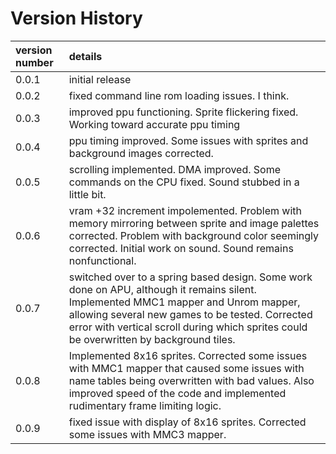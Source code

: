 # Version History #

|version number|details|
|:-------------|:------|
|0.0.1|initial release|
|0.0.2|fixed command line rom loading issues. I think.|
|0.0.3|improved ppu functioning. Sprite flickering fixed. Working toward accurate ppu timing|
|0.0.4|ppu timing improved. Some issues with sprites and background images corrected.|
|0.0.5|scrolling implemented. DMA improved. Some commands on the CPU fixed. Sound stubbed in a little bit.|
|0.0.6|vram +32 increment impolemented. Problem with memory mirroring between sprite and image palettes corrected. Problem with background color seemingly corrected. Initial work on sound. Sound remains nonfunctional.|
|0.0.7|switched over to a spring based design. Some work done on APU, although it remains silent. Implemented MMC1 mapper and Unrom mapper, allowing several new games to be tested. Corrected error with vertical scroll during which sprites could be overwritten by background tiles.|
|0.0.8|Implemented 8x16 sprites. Corrected some issues with MMC1 mapper that caused some issues with name tables being overwritten with bad values. Also improved speed of the code and implemented rudimentary frame limiting logic.|
|0.0.9|fixed issue with display of 8x16 sprites. Corrected some issues with MMC3 mapper.|